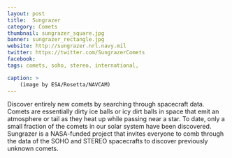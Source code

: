 ```yaml
---
layout: post
title:  Sungrazer
category: Comets
thumbnail: sungrazer_square.jpg
banner: sungrazer_rectangle.jpg
website: http://sungrazer.nrl.navy.mil
twitter: https://twitter.com/SungrazerComets
facebook:
tags: comets, soho, stereo, international,

caption: >
    (image by ESA/Rosetta/NAVCAM)
---
```

Discover entirely new comets by searching through spacecraft data. Comets are essentially dirty ice balls or icy dirt balls in space that emit an atmosphere or tail as they heat up while passing near a star. To date, only a small fraction of the comets in our solar system have been discovered. Sungrazer is a NASA-funded project that invites everyone to comb through the data of the SOHO and STEREO spacecrafts to discover previously unknown comets.